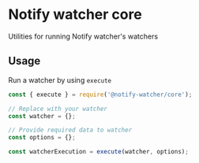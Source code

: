 # Notify watcher core

Utilities for running Notify watcher's watchers

## Usage

Run a watcher by using `execute`

```js
const { execute } = require('@notify-watcher/core');

// Replace with your watcher
const watcher = {};

// Provide required data to watcher
const options = {};

const watcherExecution = execute(watcher, options);
```
